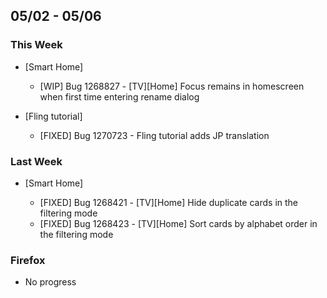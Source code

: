 ## 05/02 - 05/06 ##

### This Week ###
* [Smart Home]

  - [WIP] Bug 1268827 - [TV][Home] Focus remains in homescreen when first time entering rename dialog

* [Fling tutorial]

  - [FIXED] Bug 1270723 - Fling tutorial adds JP translation

### Last Week ###

* [Smart Home]

  - [FIXED] Bug 1268421 - [TV][Home] Hide duplicate cards in the filtering mode
  - [FIXED] Bug 1268423 - [TV][Home] Sort cards by alphabet order in the filtering mode


### Firefox ###
- No progress

